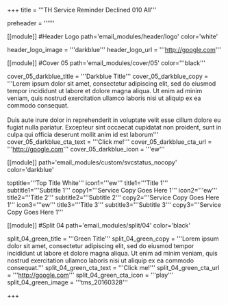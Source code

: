 +++
title = '''TH Service Reminder Declined 010 All'''


preheader = ''''''

[[module]] #Header Logo
path='email_modules/header/logo'
color='white'

  header_logo_image = '''darkblue'''
  header_logo_url = '''http://google.com'''

[[module]] #Cover 05
path='email_modules/cover/05'
color='''black'''

  cover_05_darkblue_title = '''Darkblue Title'''
  cover_05_darkblue_copy = '''Lorem ipsum dolor sit amet, consectetur adipiscing elit, sed do eiusmod tempor incididunt ut labore et dolore magna aliqua. Ut enim ad minim veniam, quis nostrud exercitation ullamco laboris nisi ut aliquip ex ea commodo consequat.<br><br>Duis aute irure dolor in reprehenderit in voluptate velit esse cillum dolore eu fugiat nulla pariatur. Excepteur sint occaecat cupidatat non proident, sunt in culpa qui officia deserunt mollit anim id est laborum'''
  cover_05_darkblue_cta_text = '''Click me!'''
  cover_05_darkblue_cta_url = '''http://google.com'''
  cover_05_darkblue_icon = '''ew'''

[[module]]
path='email_modules/custom/svcstatus_nocopy'
color='darkblue'

  toptitle='''Top Title White'''
  icon1='''ew'''
  title1='''Title 1'''
  subtitle1='''Subtitle 1'''
  copy1='''Service Copy Goes Here 1'''
  icon2='''ew'''
  title2='''Title 2'''
  subtitle2='''Subtitle 2'''
  copy2='''Service Copy Goes Here 1'''
  icon3='''ew'''
  title3='''Title 3'''
  subtitle3='''Subtitle 3'''
  copy3='''Service Copy Goes Here 1'''

[[module]] #Split 04
path='email_modules/split/04'
color='black'

  split_04_green_title = '''Green Title'''
  split_04_green_copy = '''Lorem ipsum dolor sit amet, consectetur adipiscing elit, sed do eiusmod tempor incididunt ut labore et dolore magna aliqua. Ut enim ad minim veniam, quis nostrud exercitation ullamco laboris nisi ut aliquip ex ea commodo consequat.'''
  split_04_green_cta_text = '''Click me!'''
  split_04_green_cta_url = '''http://google.com'''
  split_04_green_cta_icon = '''play'''
  split_04_green_image = '''tms_20160328'''

+++